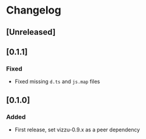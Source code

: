 # Changelog

## [Unreleased]

## [0.1.1]

### Fixed

-   Fixed missing `d.ts` and `js.map` files

## [0.1.0]

### Added

-   First release, set vizzu-0.9.x as a peer dependency
